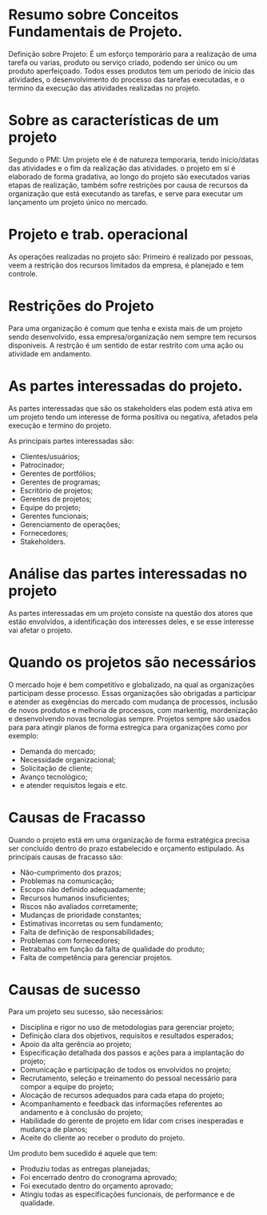 # Resumo sobre Conceitos Fundamentais de Projeto.
Definição sobre Projeto:
É um esforço temporário para a realização de uma tarefa ou varias, produto ou serviço criado, podendo ser único ou um produto aperfeiçoado.
Todos esses produtos tem um periodo de inicio das atividades, o desenvolvimento do processo das tarefas executadas, e o termino da execução
das atividades realizadas no projeto.

# Sobre as características de um projeto
Segundo o PMI:
Um projeto ele é de natureza temporaria, tendo inicio/datas das atividades e o fim da realização das atividades.
o projeto em sí é elaborado de forma gradativa, ao longo do projeto são executados varias etapas de realização, também sofre restrições
por causa de recursos da organização que está executando as tarefas, e serve para executar um lançamento um projeto único no mercado.

# Projeto e trab. operacional
As operações realizadas no projeto são:
Primeiro é realizado por pessoas, veem a restrição dos recursos limitados da empresa, é planejado e tem controle.

# Restrições do Projeto
Para uma organização é comum que tenha e exista mais de um projeto sendo desenvolvido, essa empresa/organização nem sempre tem recursos disponiveis. A restrção é um sentido de estar restrito com uma ação ou atividade em andamento.

# As partes interessadas do projeto.
As partes interessadas que são os stakeholders elas podem está ativa em um projeto tendo um interesse de forma positiva ou negativa, afetados pela execução e termino do projeto.

As principais partes interessadas são:
  - Clientes/usuários;
  - Patrocinador;
  - Gerentes de portfólios;
  - Gerentes de programas;
  - Escritório de projetos;
  - Gerentes de projetos;
  - Equipe do projeto;
  - Gerentes funcionais;
  - Gerenciamento de operações;
  - Fornecedores;
  - Stakeholders.
  
# Análise das partes interessadas no projeto  
As partes interessadas em um projeto consiste na questão dos atores que estão envolvidos, a identificação dos interesses deles, e se esse interesse vai afetar o projeto.
  
# Quando os projetos são necessários  
O mercado hoje é bem competitivo e globalizado, na qual as organizações participam desse processo. Essas organizações são obrigadas a participar e atender as exegências do mercado com mudança de processos, inclusão de novos produtos e melhoria de processos, com markentig, mordenização e desenvolvendo novas tecnologias sempre. Projetos sempre são usados para para atingir planos de forma estregica para organizações como por exemplo:
  - Demanda do mercado;
  - Necessidade organizacional;
  - Solicitação de cliente;
  - Avanço tecnológico;
  - e atender requisitos legais e etc.
  
# Causas de Fracasso
Quando o projeto está em uma organização de forma estratégica precisa ser concluído dentro do prazo estabelecido e orçamento estipulado. As principais causas de fracasso são:
  - Não-cumprimento dos prazos;
  - Problemas na comunicação;
  - Escopo não definido adequadamente;
  - Recursos humanos insuficientes;
  - Riscos não avaliados corretamente;
  - Mudanças de prioridade constantes;
  - Estimativas incorretas ou sem fundamento;
  - Falta de definição de responsabilidades;
  - Problemas com fornecedores;
  - Retrabalho em função da falta de qualidade do produto;
  - Falta de competência para gerenciar projetos.

# Causas de sucesso
Para um projeto seu sucesso, são necessários:

  - Disciplina e rigor no uso de metodologias para gerenciar projeto;
  - Definição clara dos objetivos, requisitos e resultados esperados;
  - Apoio da alta gerência ao projeto;
  - Especificação detalhada dos passos e ações para a implantação do projeto;
  - Comunicação e participação de todos os envolvidos no projeto;
  - Recrutamento, seleção e treinamento do pessoal necessário para compor a equipe do projeto;
  - Alocação de recursos adequados para cada etapa do projeto;
  - Acompanhamento e feedback das informações referentes ao andamento e à conclusão do projeto;
  - Habilidade do gerente de projeto em lidar com crises inesperadas e mudança de planos;
  - Aceite do cliente ao receber o produto do projeto.
  
Um produto bem sucedido é aquele que tem:

  - Produziu todas as entregas planejadas;
  - Foi encerrado dentro do cronograma aprovado;
  - Foi executado dentro do orçamento aprovado;
  - Atingiu todas as especificações funcionais, de performance e de qualidade.
